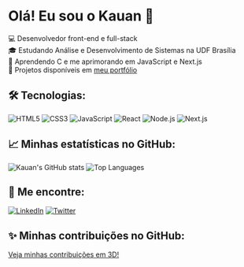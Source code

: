 # Olá! Eu sou o Kauan 👋

💻 Desenvolvedor front-end e full-stack  
🎓 Estudando Análise e Desenvolvimento de Sistemas na UDF Brasília  
🌱 Aprendendo C e me aprimorando em JavaScript e Next.js  
🚀 Projetos disponíveis em [meu portfólio](https://github.com/silvakwan1)

## 🛠 Tecnologias:

![HTML5](https://img.shields.io/badge/-HTML5-E34F26?style=flat&logo=html5&logoColor=white)
![CSS3](https://img.shields.io/badge/-CSS3-1572B6?style=flat&logo=css3&logoColor=white)
![JavaScript](https://img.shields.io/badge/-JavaScript-F7DF1E?style=flat&logo=javascript&logoColor=black)
![React](https://img.shields.io/badge/-React-61DAFB?style=flat&logo=react&logoColor=black)
![Node.js](https://img.shields.io/badge/-Node.js-339933?style=flat&logo=nodedotjs&logoColor=white)
![Next.js](https://img.shields.io/badge/-Next.js-000000?style=flat&logo=nextdotjs&logoColor=white)

## 📈 Minhas estatísticas no GitHub:

![Kauan's GitHub stats](https://github-readme-stats.vercel.app/api?username=silvakwan1&show_icons=true&theme=radical)
![Top Languages](https://github-readme-stats.vercel.app/api/top-langs/?username=silvakwan1&layout=compact&theme=radical)

## 🔗 Me encontre:

[![LinkedIn](https://img.shields.io/badge/LinkedIn-blue?style=for-the-badge&logo=linkedin)](https://www.linkedin.com/in/seu-perfil)
[![Twitter](https://img.shields.io/badge/Twitter-blue?style=for-the-badge&logo=twitter)](https://twitter.com/seu_perfil)

## ✨ Minhas contribuições no GitHub:

[Veja minhas contribuições em 3D!](https://skyline.github.com/silvakwan1)
